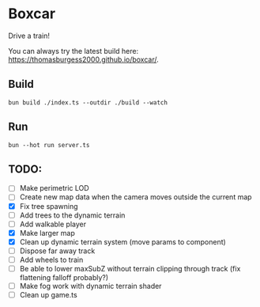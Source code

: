 # Boxcar

Drive a train!

You can always try the latest build here: https://thomasburgess2000.github.io/boxcar/.

## Build

`bun build ./index.ts --outdir ./build --watch`

## Run

`bun --hot run server.ts`


## TODO:
- [ ] Make perimetric LOD
- [ ] Create new map data when the camera moves outside the current map
- [x] Fix tree spawning
- [ ] Add trees to the dynamic terrain
- [ ] Add walkable player
- [x] Make larger map
- [x] Clean up dynamic terrain system (move params to component)
- [ ] Dispose far away track
- [ ] Add wheels to train
- [ ] Be able to lower maxSubZ without terrain clipping through track (fix flattening falloff probably?)
- [ ] Make fog work with dynamic terrain shader
- [ ] Clean up game.ts